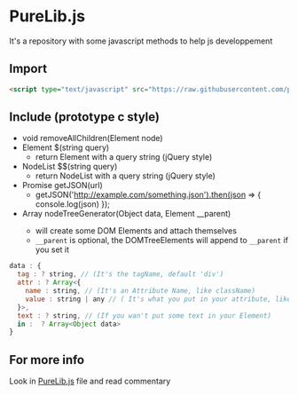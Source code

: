 # PureLib.js
It's a repository with some javascript methods to help js developpement

## Import

```html
<script type="text/javascript" src="https://raw.githubusercontent.com/purexo/PureLib.js/master/PureLib.js"></script>
```

## Include (prototype c style)
- void removeAllChildren(Element node)
- Element $(string query)
  - return Element with a query string (jQuery style)
- NodeList $$(string query)
  - return NodeList with a query string (jQuery style)
- Promise getJSON(url)
  - getJSON('http://example.com/something.json').then(json => { console.log(json) });
- Array<Element> nodeTreeGenerator(Object data, Element __parent)
  - will create some DOM Elements and attach themselves 
  - `__parent` is optional, the DOMTreeElements will append to `__parent` if you set it

```javascript
data : {
  tag : ? string, // (It's the tagName, default 'div')
  attr : ? Array<{
    name : string, // (It's an Attribute Name, like className)
    value : string | any // ( It's what you put in your attribute, like 'member')
  }>,
  text : ? string, // (If you wan't put some text in your Element)
  in :  ? Array<Object data>
}
```

## For more info
Look in [PureLib.js](https://github.com/purexo/PureLib.js/blob/master/PureLib.js) file and read commentary
